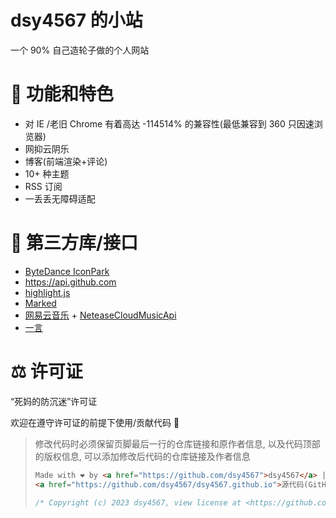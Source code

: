 # dsy4567 的小站

一个 90% 自己造轮子做的个人网站

# 🔨 功能和特色

-   对 IE /老旧 Chrome 有着高达 -114514% 的兼容性(最低兼容到 360 只因速浏览器)
-   网抑云阴乐
-   博客(前端渲染+评论)
-   10+ 种主题
-   RSS 订阅
-   一丢丢无障碍适配

# 👖 第三方库/接口

-   [ByteDance IconPark](https://github.com/bytedance/IconPark)
-   <https://api.github.com>
-   [highlight.js](https://github.com/highlightjs/highlight.js/)
-   [Marked](https://github.com/markedjs/marked)
-   [网易云音乐](https://music.163.com) + [NeteaseCloudMusicApi](https://github.com/Binaryify/NeteaseCloudMusicApi)
-   [一言](https://hitokoto.cn/)

# ⚖️ 许可证

“死妈的防沉迷”许可证

欢迎在遵守许可证的前提下使用/贡献代码 🎉

> 修改代码时必须保留页脚最后一行的仓库链接和原作者信息, 以及代码顶部的版权信息,
> 可以添加修改后代码的仓库链接及作者信息
>
> ```html
> Made with ❤️ by <a href="https://github.com/dsy4567">dsy4567</a> |
> <a href="https://github.com/dsy4567/dsy4567.github.io">源代码(GitHub)</a>
> ```
>
> ```js
> /* Copyright (c) 2023 dsy4567, view license at <https://github.com/dsy4567/dsy4567.github.io/blob/main/LICENSE.md> */
> ```
